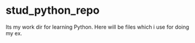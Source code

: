 # stud_python_repo

Its my work dir for learning Python. Here will be files which i use for doing my ex. 
